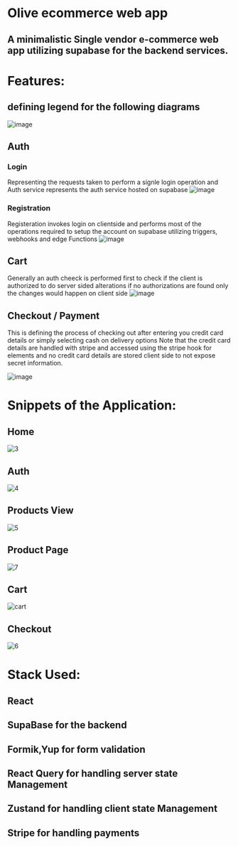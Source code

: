 # Olive ecommerce web app
## A minimalistic Single vendor e-commerce web app utilizing supabase for the backend services.

# Features:
## defining legend for the following diagrams
![image](https://github.com/abdulrahmanalaa123/react-e-commerce/assets/29045466/740d7db5-c083-4d1d-86fe-fa53fdefbcc4)

## Auth

### Login
Representing the requests taken to perform a signle login operation and Auth service represents 
the auth service hosted on supabase
![image](https://github.com/abdulrahmanalaa123/react-e-commerce/assets/29045466/d261abf2-6505-4fe7-9866-95aa4bb9f913)

### Registration

Registeration invokes login on clientside and performs most of the operations required to setup the account on supabase
utilizing triggers, webhooks and edge Functions 
![image](https://github.com/abdulrahmanalaa123/react-e-commerce/assets/29045466/e2a0a1d2-aab8-4f4c-85ee-4eb5c0192b9d)

## Cart

Generally an auth cheeck is performed first to check if the client is authorized to do server sided alterations if no authorizations
are found only the changes would happen on client side 
![image](https://github.com/abdulrahmanalaa123/react-e-commerce/assets/29045466/2132f0ce-3524-4cef-8679-a107a84f1beb)

## Checkout / Payment

This is defining the process of checking out after entering you credit card details or simply selecting cash on delivery options
Note that the credit card details are handled with stripe and accessed using the stripe hook for elements and no credit card details
are stored client side to not expose secret information.

![image](https://github.com/abdulrahmanalaa123/react-e-commerce/assets/29045466/dec1f9ff-6bb8-44eb-8787-15c9731fab03)
# Snippets of the Application:
## Home
![3](https://github.com/abdulrahmanalaa123/react-e-commerce/assets/29045466/3c655464-8fa7-4f5e-bddd-ba6febdcb489)
## Auth
![4](https://github.com/abdulrahmanalaa123/react-e-commerce/assets/29045466/3abe0a50-d846-4280-97a7-dd7ae999d6eb)
## Products View
![5](https://github.com/abdulrahmanalaa123/react-e-commerce/assets/29045466/5434b0d6-4e9e-4203-8c6b-5749bbb659f4)
## Product Page
![7](https://github.com/abdulrahmanalaa123/react-e-commerce/assets/29045466/2db0d285-8ce7-4188-b44c-a373e3653005)
## Cart
![cart](https://github.com/abdulrahmanalaa123/react-e-commerce/assets/29045466/7023ff68-5bc8-453d-811f-ba1c419eaaba)
## Checkout
![6](https://github.com/abdulrahmanalaa123/react-e-commerce/assets/29045466/fdfcfe07-156f-48e3-8ac3-b16bc4164e46)

# Stack Used:
## React
## SupaBase for the backend
## Formik,Yup for form validation
## React Query for handling server state Management
## Zustand for handling client state Management
## Stripe for handling payments
